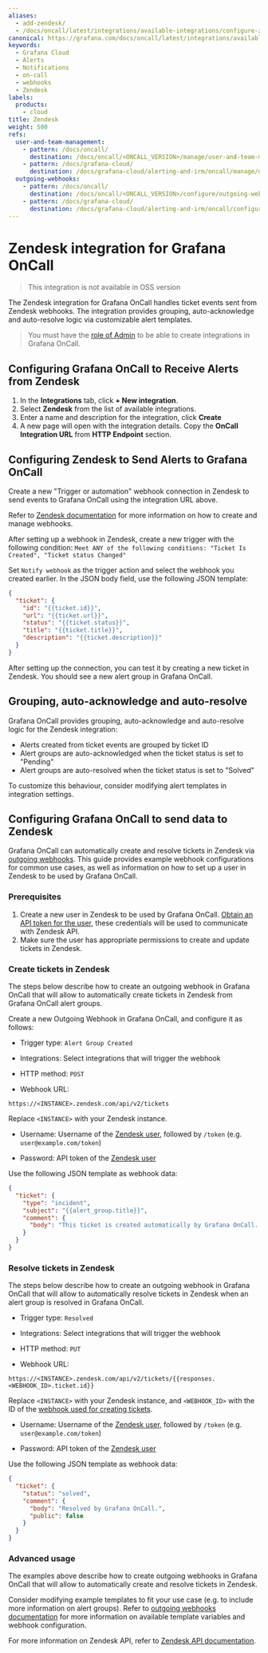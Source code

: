 ```yaml
---
aliases:
  - add-zendesk/
  - /docs/oncall/latest/integrations/available-integrations/configure-zendesk/
canonical: https://grafana.com/docs/oncall/latest/integrations/available-integrations/configure-zendesk/
keywords:
  - Grafana Cloud
  - Alerts
  - Notifications
  - on-call
  - webhooks
  - Zendesk
labels:
  products:
    - cloud
title: Zendesk
weight: 500
refs:
  user-and-team-management:
    - pattern: /docs/oncall/
      destination: /docs/oncall/<ONCALL_VERSION>/manage/user-and-team-management/
    - pattern: /docs/grafana-cloud/
      destination: /docs/grafana-cloud/alerting-and-irm/oncall/manage/user-and-team-management/
  outgoing-webhooks:
    - pattern: /docs/oncall/
      destination: /docs/oncall/<ONCALL_VERSION>/configure/outgoing-webhooks/
    - pattern: /docs/grafana-cloud/
      destination: /docs/grafana-cloud/alerting-and-irm/oncall/configure/outgoing-webhooks/
---
```


# Zendesk integration for Grafana OnCall

> This integration is not available in OSS version

The Zendesk integration for Grafana OnCall handles ticket events sent from Zendesk webhooks.
The integration provides grouping, auto-acknowledge and auto-resolve logic via customizable alert templates.

> You must have the [role of Admin](ref:user-and-team-management) to be able to create integrations in Grafana OnCall.

## Configuring Grafana OnCall to Receive Alerts from Zendesk

1. In the **Integrations** tab, click **+ New integration**.
2. Select **Zendesk** from the list of available integrations.
3. Enter a name and description for the integration, click **Create**
4. A new page will open with the integration details. Copy the **OnCall Integration URL** from **HTTP Endpoint** section.

## Configuring Zendesk to Send Alerts to Grafana OnCall

Create a new "Trigger or automation" webhook connection in Zendesk to send events to Grafana OnCall using the integration URL above.

Refer to [Zendesk documentation](<https://support.zendesk.com/hc/en-us/articles/4408839108378-Creating-webhooks-to-interact-with-third-party-systems>)
for more information on how to create and manage webhooks.

After setting up a webhook in Zendesk, create a new trigger with the following condition:
`Meet ANY of the following conditions: "Ticket Is Created", "Ticket status Changed"`

Set `Notify webhook` as the trigger action and select the webhook you created earlier.
In the JSON body field, use the following JSON template:

```json
{
  "ticket": {
    "id": "{{ticket.id}}",
    "url": "{{ticket.url}}",
    "status": "{{ticket.status}}",
    "title": "{{ticket.title}}",
    "description": "{{ticket.description}}"
  }
}
```

After setting up the connection, you can test it by creating a new ticket in Zendesk. You should see a new alert group in Grafana OnCall.

## Grouping, auto-acknowledge and auto-resolve

Grafana OnCall provides grouping, auto-acknowledge and auto-resolve logic for the Zendesk integration:

- Alerts created from ticket events are grouped by ticket ID
- Alert groups are auto-acknowledged when the ticket status is set to "Pending"
- Alert groups are auto-resolved when the ticket status is set to "Solved"

To customize this behaviour, consider modifying alert templates in integration settings.

## Configuring Grafana OnCall to send data to Zendesk

Grafana OnCall can automatically create and resolve tickets in Zendesk via [outgoing webhooks](ref:outgoing-webhooks).
This guide provides example webhook configurations for common use cases, as well as information on how to set up a user in Zendesk to be used by Grafana OnCall.

### Prerequisites

1. Create a new user in Zendesk to be used by Grafana OnCall.
[Obtain an API token for the user](https://support.zendesk.com/hc/en-us/articles/4408889192858-Generating-a-new-API-token),
these credentials will be used to communicate with Zendesk API.
2. Make sure the user has appropriate permissions to create and update tickets in Zendesk.

### Create tickets in Zendesk

The steps below describe how to create an outgoing webhook in Grafana OnCall that will allow to automatically create
tickets in Zendesk from Grafana OnCall alert groups.

Create a new Outgoing Webhook in Grafana OnCall, and configure it as follows:

- Trigger type: `Alert Group Created`

- Integrations: Select integrations that will trigger the webhook

- HTTP method: `POST`

- Webhook URL:

```text
https://<INSTANCE>.zendesk.com/api/v2/tickets
```

Replace `<INSTANCE>` with your Zendesk instance.

- Username: Username of the [Zendesk user](#prerequisites), followed by `/token` (e.g. `user@example.com/token`)

- Password: API token of the [Zendesk user](#prerequisites)

Use the following JSON template as webhook data:

```json
{
  "ticket": {
    "type": "incident",
    "subject": "{{alert_group.title}}",
    "comment": {
      "body": "This ticket is created automatically by Grafana OnCall. Alert group {{alert_group.id}}: {{alert_group.permalinks.web}}"
    }
  }
}
```

### Resolve tickets in Zendesk

The steps below describe how to create an outgoing webhook in Grafana OnCall that will allow to automatically resolve
tickets in Zendesk when an alert group is resolved in Grafana OnCall.

- Trigger type: `Resolved`

- Integrations: Select integrations that will trigger the webhook

- HTTP method: `PUT`

- Webhook URL:

```text
https://<INSTANCE>.zendesk.com/api/v2/tickets/{{responses.<WEBHOOK_ID>.ticket.id}}
```

Replace `<INSTANCE>` with your Zendesk instance, and `<WEBHOOK_ID>` with the ID of the [webhook used for creating tickets](#create-tickets-in-zendesk).

- Username: Username of the [Zendesk user](#prerequisites), followed by `/token` (e.g. `user@example.com/token`)

- Password: API token of the [Zendesk user](#prerequisites)

Use the following JSON template as webhook data:

```json
{
  "ticket": {
    "status": "solved",
    "comment": {
      "body": "Resolved by Grafana OnCall.",
      "public": false
    }
  }
}
```

### Advanced usage

The examples above describe how to create outgoing webhooks in Grafana OnCall that will allow to automatically create and resolve tickets in Zendesk.

Consider modifying example templates to fit your use case (e.g. to include more information on alert groups).
Refer to [outgoing webhooks documentation](ref:outgoing-webhooks) for more information on available template variables and webhook configuration.

For more information on Zendesk API, refer to [Zendesk API documentation](https://developer.zendesk.com/api-reference/ticketing/tickets/tickets/).

